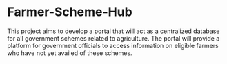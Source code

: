 # Farmer-Scheme-Hub
This project aims to develop a portal that will act as a centralized database for all government schemes related to agriculture. The portal will provide a platform for government officials to access information on eligible farmers who have not yet availed of these schemes.

